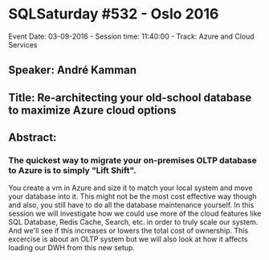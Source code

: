 # SQLSaturday #532 - Oslo 2016
Event Date: 03-09-2016 - Session time: 11:40:00 - Track: Azure and Cloud Services
## Speaker: André Kamman
## Title: Re-architecting your old-school database to maximize Azure cloud options
## Abstract:
### The quickest way to migrate your on-premises OLTP database to Azure is to simply "Lift  Shift".
You create a vm in Azure and size it to match your local system and move your database into it.
This might not be the most cost effective way though and also, you still have to do all the
database maintenance yourself.
In this session we will investigate how we could use more of the cloud features like SQL Database, Redis Cache, Search, etc. in order to truly scale
our system. And we'll see if this increases or lowers the total cost of ownership.
This excercise is about an OLTP system but we will also look at how it affects loading our DWH from this new setup.

